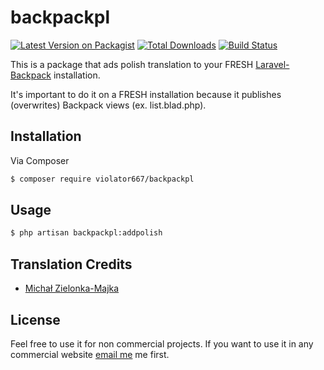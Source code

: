 # backpackpl

[![Latest Version on Packagist][ico-version]][link-packagist]
[![Total Downloads][ico-downloads]][link-downloads]
[![Build Status][ico-travis]][link-travis]

This is a package that ads polish translation to your FRESH [Laravel-Backpack](https://github.com/Laravel-Backpack/) installation.

It's important to do it on a FRESH installation because it publishes (overwrites) Backpack views (ex. list.blad.php).

## Installation

Via Composer

``` bash
$ composer require violator667/backpackpl
```

## Usage
``` bash
$ php artisan backpackpl:addpolish
```

## Translation Credits 

- [Michał Zielonka-Majka][link-author]


## License

Feel free to use it for non commercial projects. If you want to use it in any commercial website [email me](mailto:violator667@gmail.com) me first.

[ico-version]: https://img.shields.io/packagist/v/violator667/backpackpl.svg?style=flat-square
[ico-downloads]: https://img.shields.io/packagist/dt/violator667/backpackpl.svg?style=flat-square
[ico-travis]: https://img.shields.io/travis/violator667/backpackpl/master.svg?style=flat-square
[ico-styleci]: https://styleci.io/repos/12345678/shield

[link-packagist]: https://packagist.org/packages/violator667/backpackpl
[link-downloads]: https://packagist.org/packages/violator667/backpackpl
[link-travis]: https://travis-ci.org/violator667/backpackpl
[link-styleci]: https://styleci.io/repos/12345678
[link-author]: https://github.com/violator667
[link-contributors]: ../../contributors]